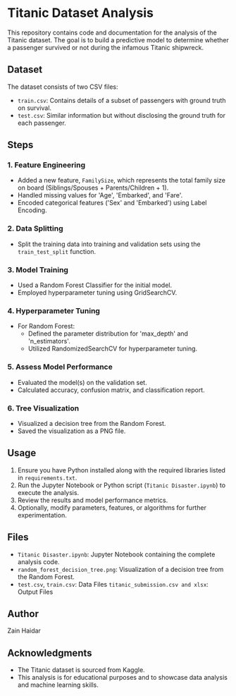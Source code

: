 # Titanic Dataset Analysis

This repository contains code and documentation for the analysis of the Titanic dataset. The goal is to build a predictive model to determine whether a passenger survived or not during the infamous Titanic shipwreck.

## Dataset

The dataset consists of two CSV files:
- `train.csv`: Contains details of a subset of passengers with ground truth on survival.
- `test.csv`: Similar information but without disclosing the ground truth for each passenger.

## Steps

### 1. Feature Engineering

- Added a new feature, `FamilySize`, which represents the total family size on board (Siblings/Spouses + Parents/Children + 1).
- Handled missing values for 'Age', 'Embarked', and 'Fare'.
- Encoded categorical features ('Sex' and 'Embarked') using Label Encoding.

### 2. Data Splitting

- Split the training data into training and validation sets using the `train_test_split` function.

### 3. Model Training

- Used a Random Forest Classifier for the initial model.
- Employed hyperparameter tuning using GridSearchCV.

### 4. Hyperparameter Tuning

- For Random Forest:
  - Defined the parameter distribution for 'max_depth' and 'n_estimators'.
  - Utilized RandomizedSearchCV for hyperparameter tuning.
  
### 5. Assess Model Performance

- Evaluated the model(s) on the validation set.
- Calculated accuracy, confusion matrix, and classification report.

### 6. Tree Visualization

- Visualized a decision tree from the Random Forest.
- Saved the visualization as a PNG file.

## Usage

1. Ensure you have Python installed along with the required libraries listed in `requirements.txt`.
2. Run the Jupyter Notebook or Python script (`Titanic Disaster.ipynb`) to execute the analysis.
3. Review the results and model performance metrics.
4. Optionally, modify parameters, features, or algorithms for further experimentation.

## Files

- `Titanic Disaster.ipynb`: Jupyter Notebook containing the complete analysis code.
- `random_forest_decision_tree.png`: Visualization of a decision tree from the Random Forest.
- `test.csv`, `train.csv`: Data Files
 `titanic_submission.csv and xlsx`: Output Files

## Author

Zain Haidar

## Acknowledgments

- The Titanic dataset is sourced from Kaggle.
- This analysis is for educational purposes and to showcase data analysis and machine learning skills.

